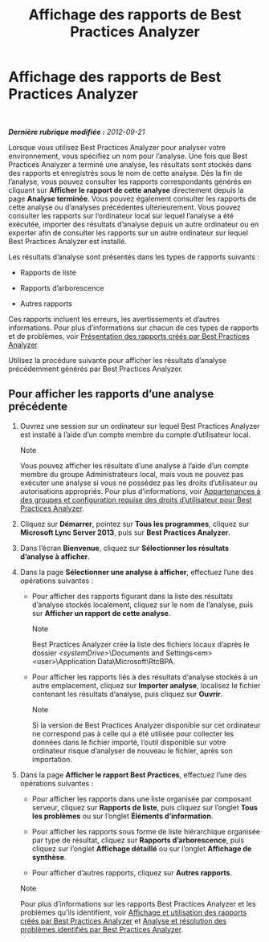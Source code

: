 ﻿---
title: Affichage des rapports de Best Practices Analyzer
TOCTitle: Affichage des rapports de Best Practices Analyzer
ms:assetid: 7217a47b-36b1-4923-81ea-df754cff29bb
ms:mtpsurl: https://technet.microsoft.com/fr-fr/library/Gg607690(v=OCS.15)
ms:contentKeyID: 49297672
ms.date: 05/20/2016
mtps_version: v=OCS.15
ms.translationtype: HT
---

# Affichage des rapports de Best Practices Analyzer

 

_**Dernière rubrique modifiée :** 2012-09-21_

Lorsque vous utilisez Best Practices Analyzer pour analyser votre environnement, vous spécifiez un nom pour l’analyse. Une fois que Best Practices Analyzer a terminé une analyse, les résultats sont stockés dans des rapports et enregistrés sous le nom de cette analyse. Dès la fin de l’analyse, vous pouvez consulter les rapports correspondants générés en cliquant sur **Afficher le rapport de cette analyse** directement depuis la page **Analyse terminée**. Vous pouvez également consulter les rapports de cette analyse ou d’analyses précédentes ultérieurement. Vous pouvez consulter les rapports sur l’ordinateur local sur lequel l’analyse a été exécutée, importer des résultats d’analyse depuis un autre ordinateur ou en exporter afin de consulter les rapports sur un autre ordinateur sur lequel Best Practices Analyzer est installé.

Les résultats d’analyse sont présentés dans les types de rapports suivants :

  - Rapports de liste

  - Rapports d’arborescence

  - Autres rapports

Ces rapports incluent les erreurs, les avertissements et d’autres informations. Pour plus d’informations sur chacun de ces types de rapports et de problèmes, voir [Présentation des rapports créés par Best Practices Analyzer](lync-server-2013-understanding-reports-created-by-best-practices-analyzer.md).

Utilisez la procédure suivante pour afficher les résultats d’analyse précédemment générés par Best Practices Analyzer.

## Pour afficher les rapports d’une analyse précédente

1.  Ouvrez une session sur un ordinateur sur lequel Best Practices Analyzer est installé à l’aide d’un compte membre du compte d’utilisateur local.
    
    > [!note]  
    > Vous pouvez afficher les résultats d’une analyse à l’aide d’un compte membre du groupe Administrateurs local, mais vous ne pouvez pas exécuter une analyse si vous ne possédez pas les droits d’utilisateur ou autorisations appropriés. Pour plus d’informations, voir <a href="lync-server-2013-group-memberships-and-user-rights-requirements-for-best-practices-analyzer.md">Appartenances à des groupes et configuration requise des droits d’utilisateur pour Best Practices Analyzer</a>.

2.  Cliquez sur **Démarrer**, pointez sur **Tous les programmes**, cliquez sur **Microsoft Lync Server 2013**, puis sur **Best Practices Analyzer**.

3.  Dans l’écran **Bienvenue**, cliquez sur **Sélectionner les résultats d’analyse à afficher**.

4.  Dans la page **Sélectionner une analyse à afficher**, effectuez l’une des opérations suivantes :
    
      - Pour afficher des rapports figurant dans la liste des résultats d’analyse stockés localement, cliquez sur le nom de l’analyse, puis sur **Afficher un rapport de cette analyse**.
        
        > [!note]  
        > Best Practices Analyzer crée la liste des fichiers locaux d’après le dossier <em>&lt;systemDrive&gt;</em>\Documents and Settings\<em>&lt;user&gt;</em>\Application Data\Microsoft\RtcBPA.    
      - Pour afficher les rapports liés à des résultats d’analyse stockés à un autre emplacement, cliquez sur **Importer analyse**, localisez le fichier contenant les résultats d’analyse, puis cliquez sur **Ouvrir**.
        
        > [!note]  
        > Si la version de Best Practices Analyzer disponible sur cet ordinateur ne correspond pas à celle qui a été utilisée pour collecter les données dans le fichier importé, l’outil disponible sur votre ordinateur risque d’analyser de nouveau le fichier, après son importation.

5.  Dans la page **Afficher le rapport Best Practices**, effectuez l’une des opérations suivantes :
    
      - Pour afficher les rapports dans une liste organisée par composant serveur, cliquez sur **Rapports de liste**, puis cliquez sur l’onglet **Tous les problèmes** ou sur l’onglet **Éléments d’information**.
    
      - Pour afficher les rapports sous forme de liste hiérarchique organisée par type de résultat, cliquez sur **Rapports d’arborescence**, puis cliquez sur l’onglet **Affichage détaillé** ou sur l’onglet **Affichage de synthèse**.
    
      - Pour afficher d’autres rapports, cliquez sur **Autres rapports**.
    
    > [!note]  
    > Pour plus d’informations sur les rapports Best Practices Analyzer et les problèmes qu’ils identifient, voir <a href="lync-server-2013-viewing-and-working-with-reports-created-by-best-practices-analyzer.md">Affichage et utilisation des rapports créés par Best Practices Analyzer</a> et <a href="lync-server-2013-analyzing-and-resolving-issues-identified-by-best-practices-analyzer.md">Analyse et résolution des problèmes identifiés par Best Practices Analyzer</a>.
